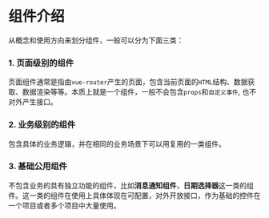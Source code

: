 # 组件介绍

从概念和使用方向来划分组件，一般可以分为下面三类：

### 1. 页面级别的组件

页面组件通常是指由`vue-router`产生的页面，包含当前页面的`HTML`结构、数据获取、数据渲染等等。本质上就是一个组件，一般不会包含`props`和`自定义事件`, 也不对外产生接口。

### 2. 业务级别的组件
包含具体的业务逻辑，并在相同的业务场景下可以用复用的一类组件。

### 3. 基础公用组件
不包含业务的具有独立功能的组件，比如**消息通知组件**，**日期选择器**这一类的组件。这一类的组件在使用上具体体现在可配置，对外开放接口，作为基础的控件在一个项目或者多个项目中大量使用。